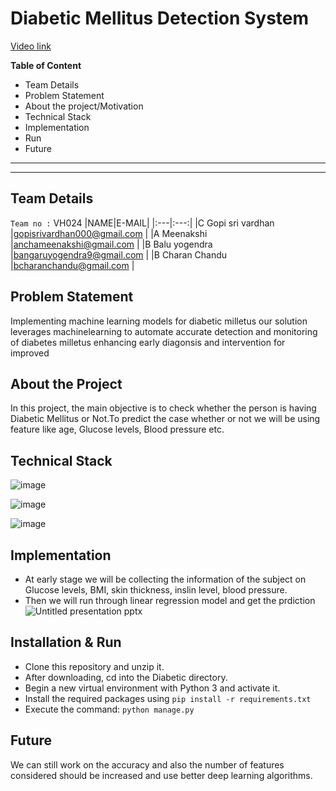 # Diabetic Mellitus Detection System  

[Video link](https://www.canva.com/design/DAF_wXXtvQ0/lQHOn73e_w0ZTPeLqNnJRQ/edit)  

**Table of Content**
  - Team Details
  - Problem Statement
  - About the project/Motivation
  - Technical Stack
  - Implementation
  - Run
  - Future
---
---

## Team Details   

`Team no :` VH024
|NAME|E-MAIL|
|:---|:---:|
|C Gopi sri vardhan |gopisrivardhan000@gmail.com |
|A Meenakshi |anchameenakshi@gmail.com |
|B Balu yogendra |bangaruyogendra9@gmail.com |
|B Charan Chandu |bcharanchandu@gmail.com |  


## Problem Statement  
Implementing machine learning models for diabetic milletus our solution leverages machinelearning to automate accurate detection and monitoring of diabetes milletus enhancing early diagonsis and intervention for improved



## About the Project  
In this project, the main objective is to check whether the person is having Diabetic Mellitus or Not.To predict the case whether or not we will be using feature like age, Glucose levels, Blood pressure etc.  


## Technical Stack   
![image](https://github.com/Gopisrivardhan/Diabetic/assets/144594367/80ccf373-6a54-4580-820e-90056ab4e12a)


![image](https://github.com/Gopisrivardhan/Diabetic/assets/144594367/a963de52-9991-420b-a4ae-2685ff68e639)

![image](https://github.com/Gopisrivardhan/Diabetic/assets/144594367/d4cb7575-e0af-41cc-b697-aef9eb290b54)


## Implementation
+ At early stage we will be collecting the information of the subject on Glucose levels, BMI, skin thickness, inslin level, blood pressure.
+ Then we will run through linear regression model and get the prdiction
![Untitled presentation pptx](https://github.com/Gopisrivardhan/Diabetic/assets/144594367/1164fe54-10ac-454e-a206-0840bf1a2658)


## Installation & Run
+ Clone this repository and unzip it.
+ After downloading, cd into the Diabetic directory.
+ Begin a new virtual environment with Python 3 and activate it.
+ Install the required packages using `pip install -r requirements.txt`
+ Execute the command: `python manage.py`

## Future
We can still work on the accuracy and also the number of features considered should be increased and use better deep learning algorithms.
